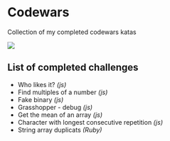 # Codewars
Collection of my completed codewars katas

<img align="center" src="https://www.codewars.com/users/ajsaule/badges/large" /> 

## List of completed challenges

* Who likes it? *(js)*
* Find multiples of a number *(js)*
* Fake binary *(js)*
* Grasshopper - debug *(js)*
* Get the mean of an array *(js)*
* Character with longest consecutive repetition *(js)*
* String array duplicats *(Ruby)*
